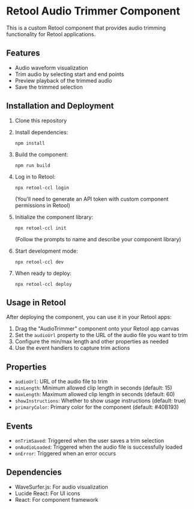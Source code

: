 # Retool Audio Trimmer Component

This is a custom Retool component that provides audio trimming functionality for Retool applications.

## Features

- Audio waveform visualization
- Trim audio by selecting start and end points
- Preview playback of the trimmed audio
- Save the trimmed selection

## Installation and Deployment

1. Clone this repository
2. Install dependencies:
   ```
   npm install
   ```
3. Build the component:
   ```
   npm run build
   ```
4. Log in to Retool:
   ```
   npx retool-ccl login
   ```
   (You'll need to generate an API token with custom component permissions in Retool)

5. Initialize the component library:
   ```
   npx retool-ccl init
   ```
   (Follow the prompts to name and describe your component library)

6. Start development mode:
   ```
   npx retool-ccl dev
   ```

7. When ready to deploy:
   ```
   npx retool-ccl deploy
   ```

## Usage in Retool

After deploying the component, you can use it in your Retool apps:

1. Drag the "AudioTrimmer" component onto your Retool app canvas
2. Set the `audioUrl` property to the URL of the audio file you want to trim
3. Configure the min/max length and other properties as needed
4. Use the event handlers to capture trim actions

## Properties

- `audioUrl`: URL of the audio file to trim
- `minLength`: Minimum allowed clip length in seconds (default: 15)
- `maxLength`: Maximum allowed clip length in seconds (default: 60)
- `showInstructions`: Whether to show usage instructions (default: true)
- `primaryColor`: Primary color for the component (default: #40B193)

## Events

- `onTrimSaved`: Triggered when the user saves a trim selection
- `onAudioLoaded`: Triggered when the audio file is successfully loaded
- `onError`: Triggered when an error occurs

## Dependencies

- WaveSurfer.js: For audio visualization
- Lucide React: For UI icons
- React: For component framework
